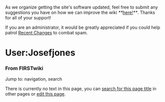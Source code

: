 As we organize getting the site's software updated, feel free to submit any
suggestions you have on how we can improve the wiki
_**_[here!](/index.php/User:Hallry/Suggestions "User:Hallry/Suggestions"
)_**_. Thanks for all of your support!

If you are an administrator, it would be greatly appreciated if you could help
patrol [Recent Changes](/index.php/Special:Recentchanges
"Special:Recentchanges" ) to combat spam.

# User:Josefjones

### From FIRSTwiki

Jump to: navigation, search

There is currently no text in this page, you can [search for this page
title](/index.php/Special:Search/Josefjones "Special:Search/Josefjones" ) in
other pages or [edit this
page](http://www.firstwiki.net/index.php?title=User:Josefjones&action=edit
"http://www.firstwiki.net/index.php?title=User:Josefjones&action=edit" ).


